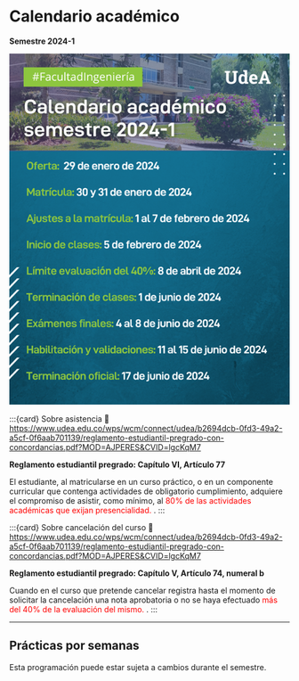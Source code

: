 # Calendario académico

**Semestre 2024-1**

![calendario](/contenido/imgs/Calendario.png)

:::{card} Sobre asistencia
:link: https://www.udea.edu.co/wps/wcm/connect/udea/b2694dcb-0fd3-49a2-a5cf-0f6aab701139/reglamento-estudiantil-pregrado-con-concordancias.pdf?MOD=AJPERES&CVID=lgcKqM7

**Reglamento estudiantil pregrado: Capítulo VI, Artículo 77**

El estudiante, al matricularse en un curso práctico, o en un componente curricular que contenga actividades de obligatorio cumplimiento, adquiere el compromiso de asistir, como mínimo, al <span style="color:red">80% de las actividades académicas que exijan presencialidad.  </span>.
:::

:::{card} Sobre cancelación del curso
:link: https://www.udea.edu.co/wps/wcm/connect/udea/b2694dcb-0fd3-49a2-a5cf-0f6aab701139/reglamento-estudiantil-pregrado-con-concordancias.pdf?MOD=AJPERES&CVID=lgcKqM7

**Reglamento estudiantil pregrado: Capítulo V, Artículo 74, numeral b**

Cuando en el curso que pretende cancelar registra hasta el momento de solicitar la cancelación una nota aprobatoria o no se haya efectuado <span style="color:red">más del 40% de la evaluación del mismo.  </span>.
:::


---

## Prácticas por semanas

Esta programación puede estar sujeta a cambios durante el semestre.

